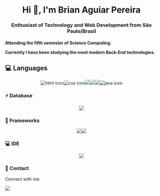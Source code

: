 <h1 align="center">Hi 👋, I'm Brian Aguiar Pereira</h1>
<h3 align="center">Enthusiast of Technology and Web Development from São Paulo/Brasil</h3>

<h4>
Attending the fifth semester of Science Computing.<br /> 
	


Currently I have been studying the most modern  Back-End technologies.<br /> 
</h4>

<h2>
💻 Languages
</h2>
<div style="text-align:center"><img src="https://img.shields.io/badge/HTML5-E34F26?style=for-the-badge&logo=html5&logoColor=white" alt="html icon" /><img src="https://img.shields.io/badge/CSS3-1572B6?style=for-the-badge&logo=css3&logoColor=whit" alt="css icon"/><img src="https://img.shields.io/badge/C%23-239120?style=for-the-badge&logo=c-sharp&logoColor=white" /><img src="https://img.shields.io/badge/Python-3776AB?style=for-the-badge&logo=python&logoColor=white" /><img src="https://img.shields.io/badge/PHP-777BB4?style=for-the-badge&logo=php&logoColor=white" /><img src="https://img.shields.io/badge/Java-ED8B00?style=for-the-badge&logo=java&logoColor=white" alt="java icon" /></div>

<h3>
⚡ Database
</h3>
<div style="text-align:center"><img src="https://img.shields.io/badge/MySQL-00000F?style=for-the-badge&logo=mysql&logoColor=white" /></div>

<h3>
<h3>
🚀 Frameworks	
</h3>
<div style="text-align:center"><img src="https://img.shields.io/badge/.NET-5C2D91?style=for-the-badge&logo=.net&logoColor=white" /><img src="https://img.shields.io/badge/Git-F05032?style=for-the-badge&logo=git&logoColor=white"/></div>
<h3>
💻 IDE
</h3>
<div style="text-align:center"><img src="https://img.shields.io/badge/Visual_Studio_2019-5C2D91?style=for-the-badge&logo=visual%20studio&logoColor=white" /></div>
<h3>
📱 Contact
</h3>
<p>Connect with me:</p><a href="https://www.linkedin.com/in/brian-aguiar-pereira-138783169/ "><img src="https://img.shields.io/badge/LinkedIn-0077B5?style=for-the-badge&logo=linkedin&logoColor=white" />
</a>
